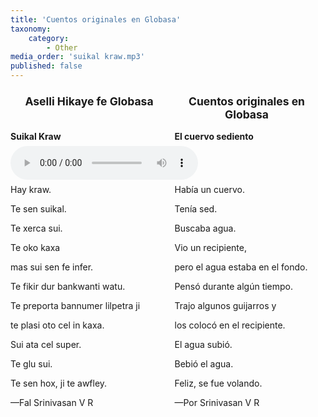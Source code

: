 ```yaml
---
title: 'Cuentos originales en Globasa'
taxonomy:
    category:
        - Other
media_order: 'suikal kraw.mp3'
published: false
---
```


<div style="display: table; font-size: 1.25em; font-weight: bold; padding: 0.5em 0; table-layout: fixed; text-align: center; width: 100%;">
    <div style="display: table-cell;">Aselli Hikaye fe Globasa</div>
    <div style="display: table-cell;">Cuentos originales en Globasa</div>
</div>

<div style="display: table; padding: 0.5em 0; font-weight: bold; table-layout: fixed; width: 100%;">
    <div style="display: table-cell; padding-right: 0.75em;">Suikal Kraw</div>
    <div style="display: table-cell; padding-left: 0.75em;">El cuervo sediento</div>
</div>

<audio controls>
 <source src="/lilhikaye/aselli-hikaye-in-globasa/suikal kraw.mp3" type="audio/mp3" />
 <p>Su agente de usuario no es compatible con el elemento de audio HTML5.</p>
</audio>

<div style="display: table; padding: 0.5em 0; table-layout: fixed; width: 100%;">
    <div style="display: table-cell; padding-right: 0.75em;">Hay kraw.</div>
    <div style="display: table-cell; padding-left: 0.75em;">Había un cuervo.</div>
</div>

<div style="display: table; padding: 0.5em 0; table-layout: fixed; width: 100%;">
    <div style="display: table-cell; padding-right: 0.75em;">Te sen suikal.</div>
    <div style="display: table-cell; padding-left: 0.75em;">Tenía sed.</div>
</div>

<div style="display: table; padding: 0.5em 0; table-layout: fixed; width: 100%;">
    <div style="display: table-cell; padding-right: 0.75em;">Te xerca sui.</div>
    <div style="display: table-cell; padding-left: 0.75em;">Buscaba agua.</div>
</div>

<div style="display: table; padding: 0.5em 0; table-layout: fixed; width: 100%;">
    <div style="display: table-cell; padding-right: 0.75em;">Te oko kaxa</div>
    <div style="display: table-cell; padding-left: 0.75em;">Vio un recipiente,</div>
</div>

<div style="display: table; padding: 0.5em 0; table-layout: fixed; width: 100%;">
    <div style="display: table-cell; padding-right: 0.75em;">mas sui sen fe infer.</div>
    <div style="display: table-cell; padding-left: 0.75em;">pero el agua estaba en el fondo.</div>
</div>

<div style="display: table; padding: 0.5em 0; table-layout: fixed; width: 100%;">
    <div style="display: table-cell; padding-right: 0.75em;">Te fikir dur bankwanti watu.</div>
    <div style="display: table-cell; padding-left: 0.75em;">Pensó durante algún tiempo.</div>
</div>

<div style="display: table; padding: 0.5em 0; table-layout: fixed; width: 100%;">
    <div style="display: table-cell; padding-right: 0.75em;">Te preporta bannumer lilpetra ji</div>
    <div style="display: table-cell; padding-left: 0.75em;">Trajo algunos guijarros y</div>
</div>

<div style="display: table; padding: 0.5em 0; table-layout: fixed; width: 100%;">
    <div style="display: table-cell; padding-right: 0.75em;">te plasi oto cel in kaxa.</div>
    <div style="display: table-cell; padding-left: 0.75em;">los colocó en el recipiente.</div>
</div>

<div style="display: table; padding: 0.5em 0; table-layout: fixed; width: 100%;">
    <div style="display: table-cell; padding-right: 0.75em;">Sui ata cel super.</div>
    <div style="display: table-cell; padding-left: 0.75em;">El agua subió.</div>
</div>

<div style="display: table; padding: 0.5em 0; table-layout: fixed; width: 100%;">
    <div style="display: table-cell; padding-right: 0.75em;">Te glu sui.</div>
    <div style="display: table-cell; padding-left: 0.75em;">Bebió el agua.</div>
</div>

<div style="display: table; padding: 0.5em 0; table-layout: fixed; width: 100%;">
    <div style="display: table-cell; padding-right: 0.75em;">Te sen hox, ji te awfley.</div>
    <div style="display: table-cell; padding-left: 0.75em;">Feliz, se fue volando.</div>
</div>

<div style="display: table; padding: 0.5em 0; table-layout: fixed; width: 100%;">
    <div style="display: table-cell; padding-right: 0.75em;">—Fal Srinivasan V R</div>
    <div style="display: table-cell; padding-left: 0.75em;">—Por Srinivasan V R</div>
</div>